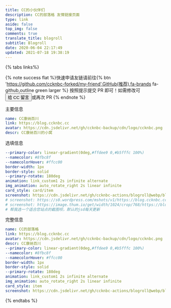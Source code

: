 ```yaml
---
title: CC的小伙伴们
description: CC的部落格 友情链接页面
type: link
aside: false
top_img: false
comments: true
translate_title: blogroll
subtitle: Blogroll
date: 2020-06-04 22:17:49
updated: 2021-07-18 19:38:19
---
```

<script src='https://cdn.jsdelivr.net/npm/butterfly-friend@latest/butterfly-friend.umd.js'></script>
<link rel="stylesheet" href='https://cdn.jsdelivr.net/npm/butterfly-friend@latest/style.css'>
<script>
document.querySelector('.flink').insertAdjacentHTML('afterbegin',"<div id='friend1'></div>")
xkFriend.init({
  el: '#friend1', // 挂载容器
  api: [
    'https://blogroll.ccknbc.vercel.app/blogroll.json'
  ], // 你的json链接列表，可以是多个。
  loading_img: 'https://cdn.jsdelivr.net/gh/ccknbc-backup/photos/blog/2021-03-08~15-13-15.gif', // 加载中的图片
  fail_img: 'https://cdn.jsdelivr.net/gh/ccknbc-backup/photos/blog/2021-03-08~15-13-15.gif' // // 加载失败的图片
})
</script>

{% tabs links%}

<!-- tab 申请友链@fa-solid fa-check-circle -->

{% note success flat %}快速申请友链请前往{% btn 'https://github.com/ccknbc-forked/my-friend',GitHub(推荐),fa-brands fa-github,outline green larger %} 按照提示提交 PR 即可！如需修改可<button class="btn-beautify outline green small" id="chat_btn" type="button" title="给 CC 留言"><i class="fa-solid fa-sms"></i><span>给 CC 留言</span></button>或再次 PR  {% endnote %}

<!-- {% link 顺便看看友链截图列表，您可复制使用啦, https://cdn.jsdelivr.net/gh/ccknbc-actions/blogroll@webp/, https://cdn.jsdelivr.net/www.jsdelivr.com/c903573129ce0afdbc8b006baf86dba514615495/img/logo-horizontal.svg %} -->

<!-- {% ghcard ccknbc-actions/blogroll, theme=vue %}  -->

<!-- endtab -->

<!-- tab 我的信息 @fa-solid fa-id-card -->

主要信息
```yaml
name: CC康纳百川
link: https://blog.ccknbc.cc
avatar: https://cdn.jsdelivr.net/gh/ccknbc-backup/cdn/logo/ccknbc.png
descr: CC康纳百川的小窝
```
选填信息
```yaml
--primary-color: linear-gradient(0deg,#ffdee9 0,#b5fffc 100%)
--namecolor: #8fbc8f
--namecolorHover: #ffcc00
border-width: 1px
border-style: solid
--primary-rotate: 180deg
animation: link_custom1 2s infinite alternate
img_animation: auto_rotate_right 2s linear infinite
card_style: card/item
screenshot: https://cdn.jsdelivr.net/gh/ccknbc-actions/blogroll@webp/blog.ccknbc.cc.webp
# screenshot: https://s0.wordpress.com/mshots/v1/https://blog.ccknbc.cc?w=1280&h=960
# screenshot: https://image.thum.io/get/width/1024/crop/768/https://blog.ccknbc.cc
# 帮我选一个适合您站点的截图呗，默认的jsd每天更新
```
完整信息
```yaml
name: CC的部落格
link: https://blog.ccknbc.cc
avatar: https://cdn.jsdelivr.net/gh/ccknbc-backup/cdn/logo/ccknbc.png
descr: CC康纳百川
--primary-color: linear-gradient(0deg,#ffdee9 0,#b5fffc 100%)
--namecolor: #8fbc8f
--namecolorHover: #ffcc00
border-width: 1px
border-style: solid
--primary-rotate: 180deg
animation: link_custom1 2s infinite alternate
img_animation: auto_rotate_right 2s linear infinite
card_style: item
screenshot: https://cdn.jsdelivr.net/gh/ccknbc-actions/blogroll@webp/blog.ccknbc.cc.webp
```

<!-- endtab -->

{% endtabs %}